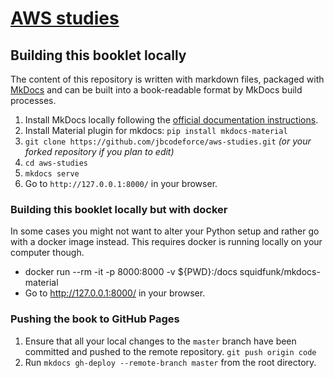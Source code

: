 # [AWS studies](https://jbcodeforce.github.io/aws-studies)



## Building this booklet locally

The content of this repository is written with markdown files, packaged with [MkDocs](https://www.mkdocs.org/) and can be built into a book-readable format by MkDocs build processes.

1. Install MkDocs locally following the [official documentation instructions](https://www.mkdocs.org/#installation).
1. Install Material plugin for mkdocs:  `pip install mkdocs-material` 
2. `git clone https://github.com/jbcodeforce/aws-studies.git` _(or your forked repository if you plan to edit)_
3. `cd aws-studies`
4. `mkdocs serve`
5. Go to `http://127.0.0.1:8000/` in your browser.

### Building this booklet locally but with docker

In some cases you might not want to alter your Python setup and rather go with a docker image instead. This requires docker is running locally on your computer though.

* docker run --rm -it -p 8000:8000 -v ${PWD}:/docs squidfunk/mkdocs-material
* Go to http://127.0.0.1:8000/ in your browser.

### Pushing the book to GitHub Pages

1. Ensure that all your local changes to the `master` branch have been committed and pushed to the remote repository. `git push origin code`
1. Run `mkdocs gh-deploy --remote-branch master` from the root directory.




